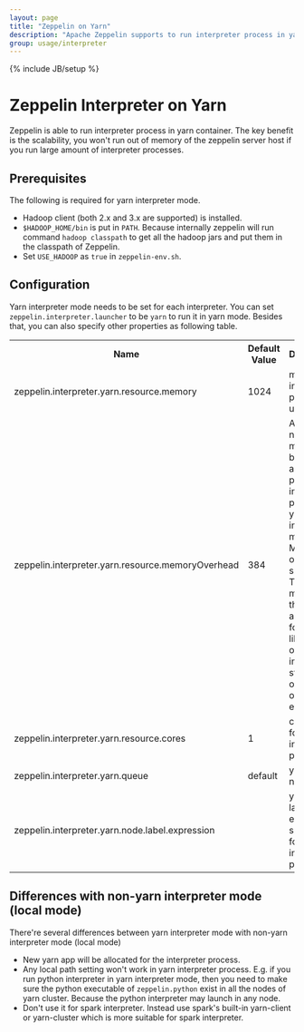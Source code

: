 ```yaml
---
layout: page
title: "Zeppelin on Yarn"
description: "Apache Zeppelin supports to run interpreter process in yarn containers"
group: usage/interpreter 
---
```

<!--
Licensed under the Apache License, Version 2.0 (the "License");
you may not use this file except in compliance with the License.
You may obtain a copy of the License at

http://www.apache.org/licenses/LICENSE-2.0

Unless required by applicable law or agreed to in writing, software
distributed under the License is distributed on an "AS IS" BASIS,
WITHOUT WARRANTIES OR CONDITIONS OF ANY KIND, either express or implied.
See the License for the specific language governing permissions and
limitations under the License.
-->
{% include JB/setup %}

# Zeppelin Interpreter on Yarn

<div id="toc"></div>

Zeppelin is able to run interpreter process in yarn container. The key benefit is the scalability, you won't run out of memory
of the zeppelin server host if you run large amount of interpreter processes.

## Prerequisites
The following is required for yarn interpreter mode.

* Hadoop client (both 2.x and 3.x are supported) is installed.
* `$HADOOP_HOME/bin` is put in `PATH`. Because internally zeppelin will run command `hadoop classpath` to get all the hadoop jars and put them in the classpath of Zeppelin.
* Set `USE_HADOOP` as `true` in `zeppelin-env.sh`.

## Configuration

Yarn interpreter mode needs to be set for each interpreter. You can set `zeppelin.interpreter.launcher` to be `yarn` to run it in yarn mode.
Besides that, you can also specify other properties as following table.

<table class="table-configuration">
  <tr>
    <th>Name</th>
    <th>Default Value</th>
    <th>Description</th>
  </tr>
  <tr>
    <td>zeppelin.interpreter.yarn.resource.memory</td>
    <td>1024</td>
    <td>memory for interpreter process, unit: mb</td>
  </tr>
  <tr>
    <td>zeppelin.interpreter.yarn.resource.memoryOverhead</td>
    <td>384</td>
    <td>Amount of non-heap memory to be allocated per interpreter process in yarn interpreter mode, in MiB unless otherwise specified. This is memory that accounts for things like VM overheads, interned strings, other native overheads, etc.</td>
  </tr>
  <tr>
    <td>zeppelin.interpreter.yarn.resource.cores</td>
    <td>1</td>
    <td>cpu cores for interpreter process</td>
  </tr>
  <tr>
    <td>zeppelin.interpreter.yarn.queue</td>
    <td>default</td>
    <td>yarn queue name</td>
  </tr>
  <tr>
    <td>zeppelin.interpreter.yarn.node.label.expression</td>
    <td></td>
    <td>yarn node label expression specified for interpreter process</td>
  </tr>
</table>

## Differences with non-yarn interpreter mode (local mode)

There're several differences between yarn interpreter mode with non-yarn interpreter mode (local mode)

* New yarn app will be allocated for the interpreter process.
* Any local path setting won't work in yarn interpreter process. E.g. if you run python interpreter in yarn interpreter mode, then you need to make sure the python executable of `zeppelin.python` exist in all the nodes of yarn cluster. 
Because the python interpreter may launch in any node.
* Don't use it for spark interpreter. Instead use spark's built-in yarn-client or yarn-cluster which is more suitable for spark interpreter.
